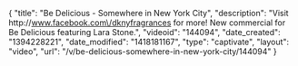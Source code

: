 {
    "title": "Be Delicious - Somewhere in New York City",
    "description": "Visit http:\/\/www.facebook.com\/dknyfragrances for more! New commercial for Be Delicious featuring Lara Stone.",
    "videoid": "144094",
    "date_created": "1394228221",
    "date_modified": "1418181167",
    "type": "captivate",
    "layout": "video",
    "url": "\/v\/be-delicious-somewhere-in-new-york-city\/144094"
}